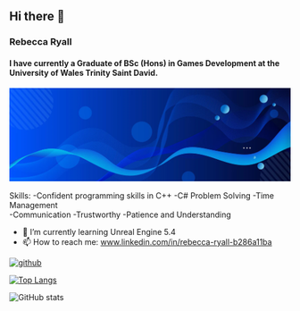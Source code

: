 ## Hi there 👋

### Rebecca Ryall
#### I have currently a Graduate of BSc (Hons) in Games Development at the University of Wales Trinity Saint David. 
![I have currently a Graduate of BSc (Hons) in Games Development at the University of Wales Trinity Saint David.](https://github.com/Bubbles76/Bubbles76/blob/main/blue-abstract-banner-background_181182-20850.jpg)


Skills: 
-Confident programming skills in C++
-C# Problem Solving
-Time Management	
-Communication
-Trustworthy
-Patience and Understanding

- 🌱 I’m currently learning Unreal Engine 5.4 
- 📫 How to reach me: www.linkedin.com/in/rebecca-ryall-b286a11ba 


[<img src='https://cdn.jsdelivr.net/npm/simple-icons@3.0.1/icons/github.svg' alt='github' height='40'>](https://github.com/Bubbles76)  

[![Top Langs](https://github-readme-stats.vercel.app/api/top-langs/?username=Bubbles76)](https://github.com/anuraghazra/github-readme-stats)

![GitHub stats](https://github-readme-stats.vercel.app/api?username=Bubbles76&show_icons=true)  
<!--
**Bubbles76/Bubbles76** is a ✨ _special_ ✨ repository because its `README.md` (this file) appears on your GitHub profile.

Here are some ideas to get you started:

- 🔭 I’m currently working on ...
- 🌱 I’m currently learning ...
- 👯 I’m looking to collaborate on ...
- 🤔 I’m looking for help with ...
- 💬 Ask me about ...
- 📫 How to reach me: ...
- 😄 Pronouns: ...
- ⚡ Fun fact: ...
-->

